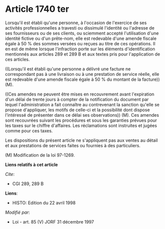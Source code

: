 # Article 1740 ter

Lorsqu'il est établi qu'une personne, à l'occasion de l'exercice de ses activités professionnelles a travesti ou dissimulé
l'identité ou l'adresse de ses fournisseurs ou de ses clients, ou sciemment accepté l'utilisation d'une identité fictive ou
d'un prête-nom, elle est redevable d'une amende fiscale égale à 50 % des sommes versées ou reçues au titre de ces opérations.
Il en est de même lorsque l'infraction porte sur les éléments d'identification mentionnés aux articles 289 et 289 B et aux
textes pris pour l'application de ces articles.

((Lorsqu'il est établi qu'une personne a délivré une facture ne correspondant pas à une livraison ou à une prestation de
service réelle, elle est redevable d'une amende fiscale égale à 50 % du montant de la facture)) (M).

((Ces amendes ne peuvent être mises en recouvrement avant l'expiration d'un délai de trente jours à compter de la
notification du document par lequel l'administration a fait connaître au contrevenant la sanction qu'elle se propose
d'appliquer, les motifs de celle-ci et la possibilité dont dispose l'intéressé de présenter dans ce délai ses observations))
(M). Ces amendes sont recouvrées suivant les procédures et sous les garanties prévues pour les taxes sur le chiffre
d'affaires. Les réclamations sont instruites et jugées comme pour ces taxes.

Les dispositions du présent article ne s'appliquent pas aux ventes au détail et aux prestations de services faites ou
fournies à des particuliers.

(M) Modification de la loi 97-1269.

**Liens relatifs à cet article**

_Cite_:

  - CGI 289, 289 B

**Liens**:

  - HISTO: Edition du 22 avril 1998

_Modifié par_:

  - Loi - art. 85 (V) JORF 31 décembre 1997
